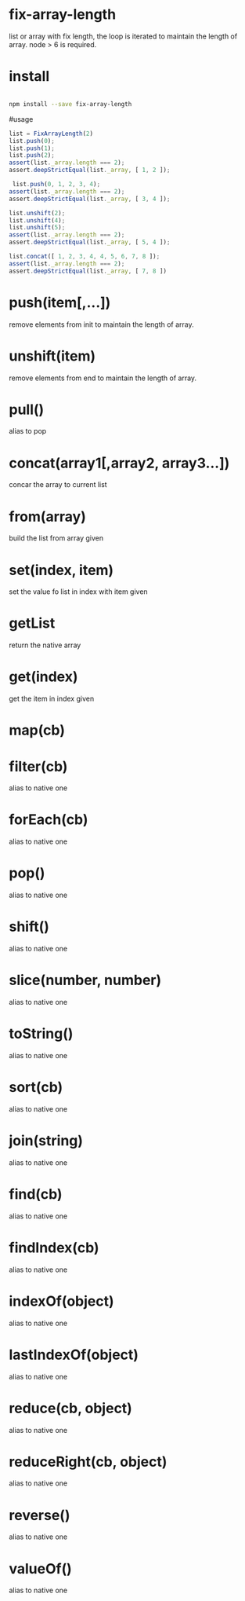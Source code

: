 # fix-array-length
list or array with fix length, the loop is iterated to maintain the length of array.
node > 6 is required.
# install 

```bash

npm install --save fix-array-length
```

#usage

```js
list = FixArrayLength(2)
list.push(0);
list.push(1);
list.push(2);
assert(list._array.length === 2);
assert.deepStrictEqual(list._array, [ 1, 2 ]);

 list.push(0, 1, 2, 3, 4);
assert(list._array.length === 2);
assert.deepStrictEqual(list._array, [ 3, 4 ]);

list.unshift(2);
list.unshift(4);
list.unshift(5);
assert(list._array.length === 2);
assert.deepStrictEqual(list._array, [ 5, 4 ]);

list.concat([ 1, 2, 3, 4, 4, 5, 6, 7, 8 ]);
assert(list._array.length === 2);
assert.deepStrictEqual(list._array, [ 7, 8 ])
```
# push(item[,...])

remove elements from init to maintain the length of array.

# unshift(item)

remove elements from end to maintain the length of array.

# pull()
alias to pop

# concat(array1[,array2, array3...])
concar the array to current list

# from(array)
build the list from array given

# set(index, item)

set the value fo list in index with item given

# getList

return the native array
# get(index)

get the item in index given

# map(cb)
# filter(cb)
alias to native one
# forEach(cb)
alias to native one
# pop()
alias to native one 
# shift()
alias to native one
# slice(number, number)
alias to native one
# toString()
alias to native one
# sort(cb)
alias to native one
# join(string)
alias to native one
# find(cb)
alias to native one
# findIndex(cb)
alias to native one
# indexOf(object)
alias to native one
# lastIndexOf(object)
alias to native one
# reduce(cb, object)
alias to native one
# reduceRight(cb, object)
alias to native one
# reverse()
alias to native one
# valueOf()
alias to native one



